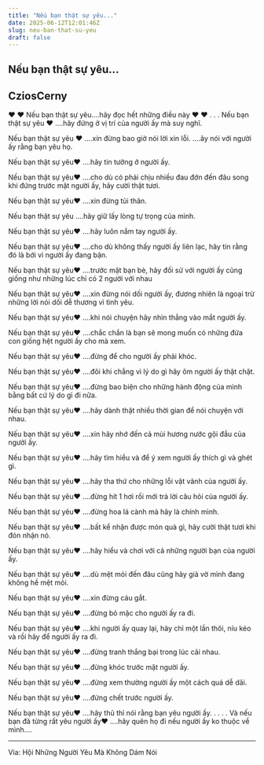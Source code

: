 ```yaml
---
title: "Nếu bạn thật sự yêu..."
date: 2025-06-12T12:01:46Z
slug: neu-ban-that-su-yeu
draft: false
---
```


## Nếu bạn thật sự yêu...

## CziosCerny

♥ ♥ Nếu bạn thật sự yêu....hãy đọc hết những điều này ♥ ♥ 
.
.
.
Nếu bạn thật sự yêu ♥
....hãy đứng ở vị trí của người ấy mà suy nghĩ.

Nếu bạn thật sự yêu ♥
....xin đừng bao giờ nói lời xin lỗi. 
....ãy nói với người ấy rằng bạn yêu họ.

Nếu bạn thật sự yêu♥
....hãy tin tưởng ở người ấy.

Nếu bạn thật sự yêu♥
....cho dù có phải chịu nhiều đau đớn đến đâu song khi đứng trước mặt người ấy, hãy cười thật tươi.

Nếu bạn thật sự yêu♥
....xin đừng tủi thân.

Nếu bạn thật sự yêu
....hãy giữ lấy lòng tự trọng của mình.

Nếu bạn thật sự yêu♥
....hãy luôn nắm tay người ấy.

Nếu bạn thật sự yêu♥
....cho dù không thấy người ấy liên lạc, hãy tin rằng đó là bởi vì người ấy đang bận.

Nếu bạn thật sự yêu♥
....trước mặt bạn bè, hãy đối sử với người ấy cũng giống như những lúc chỉ có 2 người với nhau 

Nếu bạn thật sự yêu♥
....xin đừng nói dối người ấy, đương nhiên là ngoại trừ những lời nói dối dễ thương vì tình yêu.

Nếu bạn thật sự yêu♥
....khi nói chuyện hãy nhìn thẳng vào mắt người ấy.

Nếu bạn thật sự yêu♥
....chắc chắn là bạn sẽ mong muốn có những đứa con giống hệt người ấy cho mà xem.

Nếu bạn thật sự yêu♥
....đừng để cho người ấy phải khóc.

Nếu bạn thật sự yêu♥
....đôi khi chẳng vì lý do gì hãy ôm người ấy thật chặt.

Nếu bạn thật sự yêu♥
....đừng bao biện cho những hành động của mình bằng bất cứ lý do gì đi nữa.

Nếu bạn thật sự yêu♥
....hãy dành
thật nhiều thời gian để nói chuyện với nhau.

Nếu bạn thật sự yêu♥
....xin hãy nhớ đến cả mùi hương nước gội đầu của người ấy.

Nếu bạn thật sự yêu♥
....hãy tìm hiểu và để ý xem người ấy thích gì và ghét gì.

Nếu bạn thật sự yêu♥
....hãy tha thứ cho những lỗi vặt vãnh của người ấy.

Nếu bạn thật sự yêu♥
....đừng hít 1 hơi rồi mới trả lời câu hỏi của người ấy.

Nếu bạn thật sự yêu♥
....đừng hoa lá cành mà hãy là chính mình.

Nếu bạn thật sự yêu♥
....bất kể nhận được món quà gì, hãy cười thật tươi khi đón nhận nó.

Nếu bạn thật sự yêu♥
....hãy hiểu và chơi với cả những người bạn của người ấy.

Nếu bạn thật sự yêu♥
....dù mệt mỏi đến đâu cũng hãy giả vờ mình đang không hề mệt mỏi.

Nếu bạn thật sự yêu♥
....xin đừng cáu gắt.

Nếu bạn thật sự yêu♥
....đừng bỏ mặc cho người ấy ra đi.

Nếu bạn thật sự yêu♥
....khi người ấy quay lại, hãy chỉ một lần thôi, níu kéo và rồi hãy để người ấy ra đi.

Nếu bạn thật sự yêu♥
....đừng tranh thắng bại trong lúc cãi nhau.

Nếu bạn thật sự yêu♥
....đừng khóc trước mặt người ấy.

Nếu bạn thật sự yêu♥
....đừng xem thường người ấy một cách quá dễ dãi.

Nếu bạn thật sự yêu♥
....đừng chết trước người ấy.

Nếu bạn thật sự yêu♥
....hãy thủ thỉ nói rằng bạn yêu người ấy.
.
.
.
.
Và nếu bạn đã từng rất yêu người ấy♥
....hãy quên họ đi nếu người ấy ko thuộc về mình....

----
Via: Hội Những Người Yêu Mà Không Dám Nói
